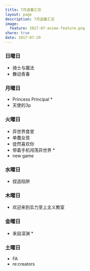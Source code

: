```yaml
---
title: 7月追番汇总
layout: page
description: 7月追番汇总
image:
  feature: 2017-07-anime-feature.png
share: true
date: 2017-07-29
---
```

### 日曜日
- 骑士与魔法
- 舞动青春
### 月曜日
- Princess Principal *
- 天使的3p
### 火曜日
- 异世界食堂
- 单蠢女孩
- 徒然喜欢你
- 带着手机闯荡异世界 *
- new game
### 水曜日
- 捏造陷阱
### 木曜日
- 欢迎来到实力至上主义教室
### 金曜日
- 来自深渊 *
### 土曜日
- FA
- re:creators

